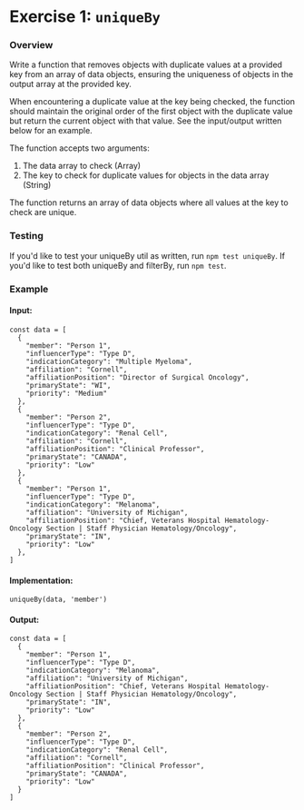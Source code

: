 # Exercise 1: `uniqueBy`

### Overview

Write a function that removes objects with duplicate values at a provided key from an array of data objects, ensuring the uniqueness of objects in the output array at the provided key. 

When encountering a duplicate value at the key being checked, the function should maintain the original order of the first object with the duplicate value but return the current object with that value. See the input/output written below for an example.

The function accepts two arguments:
  1. The data array to check (Array)
  2. The key to check for duplicate values for objects in the data array (String)

The function returns an array of data objects where all values at the key to check are unique.

### Testing

If you'd like to test your uniqueBy util as written, run `npm test uniqueBy`. If you'd like to test both uniqueBy and filterBy, run `npm test`.

### Example

#### Input:
```
const data = [
  {
    "member": "Person 1",
    "influencerType": "Type D",
    "indicationCategory": "Multiple Myeloma",
    "affiliation": "Cornell",
    "affiliationPosition": "Director of Surgical Oncology",
    "primaryState": "WI",
    "priority": "Medium"
  },
  {
    "member": "Person 2",
    "influencerType": "Type D",
    "indicationCategory": "Renal Cell",
    "affiliation": "Cornell",
    "affiliationPosition": "Clinical Professor",
    "primaryState": "CANADA",
    "priority": "Low"
  },
  {
    "member": "Person 1",
    "influencerType": "Type D",
    "indicationCategory": "Melanoma",
    "affiliation": "University of Michigan",
    "affiliationPosition": "Chief, Veterans Hospital Hematology-Oncology Section | Staff Physician Hematology/Oncology",
    "primaryState": "IN",
    "priority": "Low"
  },
]
```

#### Implementation:
```uniqueBy(data, 'member')```

#### Output:
```
const data = [
  {
    "member": "Person 1",
    "influencerType": "Type D",
    "indicationCategory": "Melanoma",
    "affiliation": "University of Michigan",
    "affiliationPosition": "Chief, Veterans Hospital Hematology-Oncology Section | Staff Physician Hematology/Oncology",
    "primaryState": "IN",
    "priority": "Low"
  },
  {
    "member": "Person 2",
    "influencerType": "Type D",
    "indicationCategory": "Renal Cell",
    "affiliation": "Cornell",
    "affiliationPosition": "Clinical Professor",
    "primaryState": "CANADA",
    "priority": "Low"
  }
]
```
